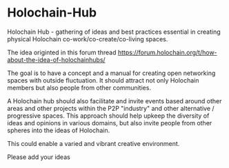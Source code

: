 # Holochain-Hub
Holochain Hub - gathering of ideas and best practices essential in creating physical Holochain co-work/co-create/co-living spaces. 

The idea originted in this forum thread https://forum.holochain.org/t/how-about-the-idea-of-holochainhubs/



The goal is to have a concept and a manual for creating open networking spaces with outside fluctuation.
It should attract not only Holochain members but also people from other communities.

A Holochain hub should also facilitate and invite events based around other areas and other projects within the P2P "industry" and other alternative / progressive spaces. This approach should help upkeep the diversity of ideas and opinions in various domains, but also invite people from other spheres into the ideas of Holochain.

This could enable a varied and vibrant creative environment.



Please add your ideas
